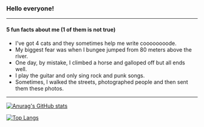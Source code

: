 ### Hello everyone!
___

#### 5 fun facts about me (1 of them is not true)

* I've got 4 cats and they sometimes help me write coooooooode.
* My biggest fear was when I bungee jumped from 80 meters above the river.
* One day, by mistake, I climbed a horse and galloped off but all ends well.
* I play the guitar and only sing rock and punk songs.
* Sometimes, I walked the streets, photographed people and then sent them these photos.

___


[![Anurag's GitHub stats](https://github-readme-stats.vercel.app/api?username=CaH4o&show_icons=true)](https://github.com/anuraghazra/github-readme-stats)


[![Top Langs](https://github-readme-stats.vercel.app/api/top-langs/?username=CaH4o&layout=compact)](https://github.com/anuraghazra/github-readme-stats)



<!--
**CaH4o/CaH4o** is a ✨ _special_ ✨ repository because its `README.md` (this file) appears on your GitHub profile.

Here are some ideas to get you started:
- Hi there 👋
- 🔭 I’m currently working on ...
- 🌱 I’m currently learning ...
- 👯 I’m looking to collaborate on ...
- 🤔 I’m looking for help with ...
- 💬 Ask me about ...
- 📫 How to reach me: ...
- 😄 Pronouns: ...
- ⚡ Fun fact: ...

-- markdown
https://www.markdownguide.org/basic-syntax/

-- github readme stats
https://github.com/anuraghazra/github-readme-stats

-- emodje
https://gist.github.com/rxaviers/7360908

-->
